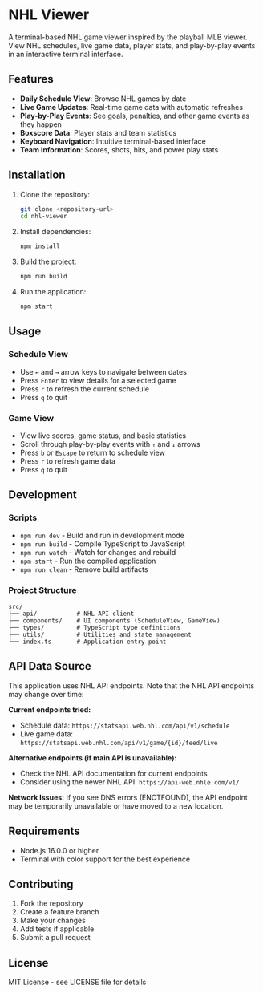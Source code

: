 # NHL Viewer

A terminal-based NHL game viewer inspired by the playball MLB viewer. View NHL schedules, live game data, player stats, and play-by-play events in an interactive terminal interface.

## Features

- **Daily Schedule View**: Browse NHL games by date
- **Live Game Updates**: Real-time game data with automatic refreshes
- **Play-by-Play Events**: See goals, penalties, and other game events as they happen
- **Boxscore Data**: Player stats and team statistics
- **Keyboard Navigation**: Intuitive terminal-based interface
- **Team Information**: Scores, shots, hits, and power play stats

## Installation

1. Clone the repository:
   ```bash
   git clone <repository-url>
   cd nhl-viewer
   ```

2. Install dependencies:
   ```bash
   npm install
   ```

3. Build the project:
   ```bash
   npm run build
   ```

4. Run the application:
   ```bash
   npm start
   ```

## Usage

### Schedule View
- Use `←` and `→` arrow keys to navigate between dates
- Press `Enter` to view details for a selected game
- Press `r` to refresh the current schedule
- Press `q` to quit

### Game View
- View live scores, game status, and basic statistics
- Scroll through play-by-play events with `↑` and `↓` arrows
- Press `b` or `Escape` to return to schedule view
- Press `r` to refresh game data
- Press `q` to quit

## Development

### Scripts
- `npm run dev` - Build and run in development mode
- `npm run build` - Compile TypeScript to JavaScript
- `npm run watch` - Watch for changes and rebuild
- `npm start` - Run the compiled application
- `npm run clean` - Remove build artifacts

### Project Structure
```
src/
├── api/           # NHL API client
├── components/    # UI components (ScheduleView, GameView)
├── types/         # TypeScript type definitions
├── utils/         # Utilities and state management
└── index.ts       # Application entry point
```

## API Data Source

This application uses NHL API endpoints. Note that the NHL API endpoints may change over time:

**Current endpoints tried:**
- Schedule data: `https://statsapi.web.nhl.com/api/v1/schedule`
- Live game data: `https://statsapi.web.nhl.com/api/v1/game/{id}/feed/live`

**Alternative endpoints (if main API is unavailable):**
- Check the NHL API documentation for current endpoints
- Consider using the newer NHL API: `https://api-web.nhle.com/v1/`

**Network Issues:**
If you see DNS errors (ENOTFOUND), the API endpoint may be temporarily unavailable or have moved to a new location.

## Requirements

- Node.js 16.0.0 or higher
- Terminal with color support for the best experience

## Contributing

1. Fork the repository
2. Create a feature branch
3. Make your changes
4. Add tests if applicable
5. Submit a pull request

## License

MIT License - see LICENSE file for details